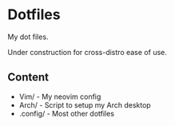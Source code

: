 # Dotfiles
My dot files. 

Under construction for cross-distro ease of use.

## Content
- Vim/ - My neovim config
- Arch/ - Script to setup my Arch desktop
- .config/ - Most other dotfiles
